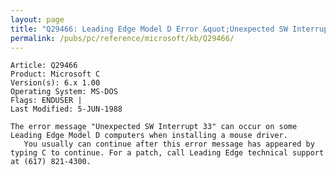 ```yaml
---
layout: page
title: "Q29466: Leading Edge Model D Error &quot;Unexpected SW Interrupt 33&quot;"
permalink: /pubs/pc/reference/microsoft/kb/Q29466/
---
```


	Article: Q29466
	Product: Microsoft C
	Version(s): 6.x 1.00
	Operating System: MS-DOS
	Flags: ENDUSER |
	Last Modified: 5-JUN-1988
	
	The error message "Unexpected SW Interrupt 33" can occur on some
	Leading Edge Model D computers when installing a mouse driver.
	   You usually can continue after this error message has appeared by
	typing C to continue. For a patch, call Leading Edge technical support
	at (617) 821-4300.

